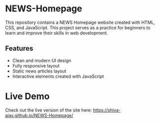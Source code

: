# NEWS-Homepage

This repository contains a NEWS Homepage website created with HTML, CSS, and JavaScript. This project serves as a practice for beginners to learn and improve their skills in web development.

## Features

- Clean and modern UI design
- Fully responsive layout
- Static news articles layout
- Interactive elements created with JavaScript

# Live Demo
Check out the live version of the site here:
https://shiva-ajay.github.io/NEWS-Homepage/
